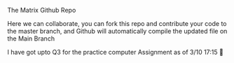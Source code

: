 The Matrix Github Repo

Here we can collaborate, you can fork this repo and contribute your code to the master branch, and Github will automatically compile the updated file on the Main Branch

I have got upto Q3 for the practice computer Assignment as of 3/10 17:15 🥇
